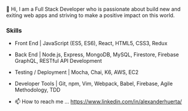👋   Hi, I am a Full Stack Developer who is passionate about build new and exiting web apps and striving to make a positive impact on this world. 
       
       
### Skills
- Front End | JavaScript (ES5, ES6), React, HTML5, CSS3, Redux
- Back End | Node.js, Express, MongoDB, MySQL, Firestore, Firebase GraphQL, RESTful API Development
- Testing / Deployment | Mocha, Chai, K6, AWS, EC2
- Developer Tools | Git, npm, Vim, Webpack, Babel, Firebase, Agile Methodology, TDD   
      
 
- 📫   How to reach me ... https://www.linkedin.com/in/alexanderhuerta/

